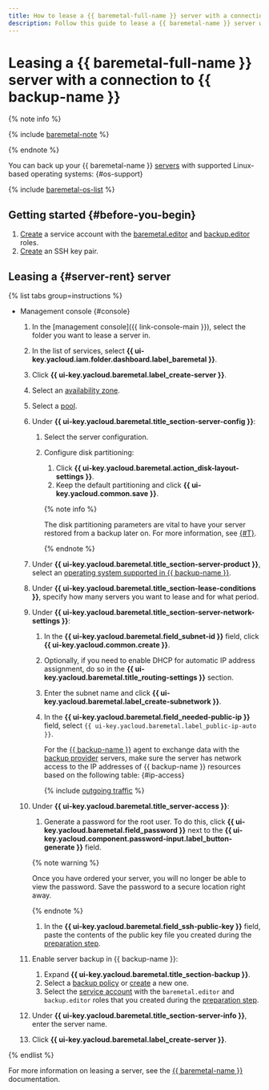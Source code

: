 ```yaml
---
title: How to lease a {{ baremetal-full-name }} server with a connection to {{ backup-full-name }}
description: Follow this guide to lease a {{ baremetal-name }} server with a connection to {{ backup-name }}.
---
```


# Leasing a {{ baremetal-full-name }} server with a connection to {{ backup-name }}

{% note info %}

{% include [baremetal-note](../../../_includes/backup/baremetal-note.md) %}

{% endnote %}

You can back up your {{ baremetal-name }} [servers](../../../baremetal/concepts/servers.md) with supported Linux-based operating systems: {#os-support}

{% include [baremetal-os-list](../../../_includes/backup/baremetal-os-list.md) %}


## Getting started {#before-you-begin}

1. [Create](../../../iam/operations/sa/create.md) a service account with the [baremetal.editor](../../../baremetal/security/index.md#baremetal-editor) and [backup.editor](../../security/index.md#backup-editor) roles.
1. [Create](../../../compute/operations/vm-connect/ssh.md#creating-ssh-keys) an SSH key pair.


## Leasing a {#server-rent} server

{% list tabs group=instructions %}

- Management console {#console}

  1. In the [management console]({{ link-console-main }}), select the folder you want to lease a server in.
  1. In the list of services, select **{{ ui-key.yacloud.iam.folder.dashboard.label_baremetal }}**.
  1. Click **{{ ui-key.yacloud.baremetal.label_create-server }}**.
  1. Select an [availability zone](../../../overview/concepts/geo-scope.md).
  1. Select a [pool](../../../baremetal/concepts/servers.md#server-pools).
  1. Under **{{ ui-key.yacloud.baremetal.title_section-server-config }}**:

      1. Select the server configuration.
      1. Configure disk partitioning:

          1. Click **{{ ui-key.yacloud.baremetal.action_disk-layout-settings }}**.
          1. Keep the default partitioning and click **{{ ui-key.yacloud.common.save }}**.

          {% note info %}

          The disk partitioning parameters are vital to have your server restored from a backup later on. For more information, see [{#T}](../backup-vm/recover.md).

          {% endnote %}

  1. Under **{{ ui-key.yacloud.baremetal.title_section-server-product }}**, select an [operating system supported in {{ backup-name }}](#os-support).
  1. Under **{{ ui-key.yacloud.baremetal.title_section-lease-conditions }}**, specify how many servers you want to lease and for what period.
  1. Under **{{ ui-key.yacloud.baremetal.title_section-server-network-settings }}**:

      1. In the **{{ ui-key.yacloud.baremetal.field_subnet-id }}** field, click **{{ ui-key.yacloud.common.create }}**.
      1. Optionally, if you need to enable DHCP for automatic IP address assignment, do so in the **{{ ui-key.yacloud.baremetal.title_routing-settings }}** section.
      1. Enter the subnet name and click **{{ ui-key.yacloud.baremetal.label_create-subnetwork }}**.
      1. In the **{{ ui-key.yacloud.baremetal.field_needed-public-ip }}** field, select `{{ ui-key.yacloud.baremetal.label_public-ip-auto }}`.

          For the [{{ backup-name }}](../../concepts/agent.md) agent to exchange data with the [backup provider](../../concepts/index.md#providers) servers, make sure the server has network access to the IP addresses of {{ backup-name }} resources based on the following table: {#ip-access}

          {% include [outgoing traffic](../../../_includes/backup/outgoing-rules.md) %} 

  1. Under **{{ ui-key.yacloud.baremetal.title_server-access }}**:

      1. Generate a password for the root user. To do this, click **{{ ui-key.yacloud.baremetal.field_password }}** next to the **{{ ui-key.yacloud.component.password-input.label_button-generate }}** field.

      {% note warning %}

      Once you have ordered your server, you will no longer be able to view the password. Save the password to a secure location right away.

      {% endnote %}

      1. In the **{{ ui-key.yacloud.baremetal.field_ssh-public-key }}** field, paste the contents of the public key file you created during the [preparation step](#before-you-begin).

  1. Enable server backup in {{ backup-name }}:

      1. Expand **{{ ui-key.yacloud.baremetal.title_section-backup }}**.
      1. Select a [backup policy](../../concepts/policy.md) or [create](../../operations/policy-vm/create.md) a new one.
      1. Select the [service account](../../../iam/concepts/users/service-accounts.md) with the `baremetal.editor` and `backup.editor` roles that you created during the [preparation step](#before-you-begin).

  1. Under **{{ ui-key.yacloud.baremetal.title_section-server-info }}**, enter the server name.
  1. Click **{{ ui-key.yacloud.baremetal.label_create-server }}**.

{% endlist %}

For more information on leasing a server, see the [{{ baremetal-name }}](../../../baremetal/operations/servers/server-lease.md) documentation.
